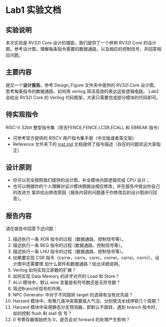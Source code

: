 # Lab1 实验文档

## 实验说明 
本次实验是 RV32I Core 设计的铺垫。我们提供了一个样例 RV32I Core 的设计图，参考设计图，理解每条指令需要的数据通路，以及相应的控制信号，并回答相应问题。

## 主要内容
提交一个**设计报告**。参考 Design_Figure 文件夹中提供的 RV32I Core 设计图，思考每条指令的数据通路，如何用 verilog 简洁高效的表达这些逻辑电路。 
Lab2 会给出 RV32I Core 的 Verilog 代码框架，大家只需要完成部分模块的代码即可。

## 待实现指令
RISC-V 32bit 整型指令集（除去FENCE,FENCE.I,CSR,ECALL 和 EBREAK 指令） 
* 可参考官方提供的 RISCV 用户指令集手册（中文版或者英文版）
* Reference 文件夹下的 [inst.md](https://git.ustc.edu.cn/Ithaqua/ustc_ca2021_lab/-/blob/master/References/insts.md) 文档提供了指令描述（存在的问题欢迎大家指正）

## 设计原则 
* 你可以完全按照我们提供的设计图，补全模块内部逻辑完成 CPU 设计； 
* 也可以根据你的个人理解对设计模块图做出相应修改，并在报告中提出你自己的改进方 案并给出修改原因（报告内容的问题基于你修改后的设计图进行回答）。

## 报告内容
请在报告中回答下述问题： 
1. 描述执行一条 XOR 指令的过程（数据通路、控制信号等）。 
2. 描述执行一条 BEQ 指令的过程·（数据通路、控制信号等）。 
3. 描述执行一条 LHU 指令的过程（数据通路、控制信号等）。 
4. 如果要实现 CSR 指令（csrrw，csrrs，csrrc，csrrwi，csrrsi，csrrci），设计图中还需要增 加什么部件和数据通路？给出详细说明。 
5. Verilog 如何实现立即数的扩展？ 
6. 如何实现 Data Memory 的非字对齐的 Load 和 Store？ 
7. ALU 模块中，默认 wire 变量是有符号数还是无符号数？ 
8. 简述BranchE信号的作用。 
9. NPC Generator 中对于不同跳转 target 的选择有没有优先级？ 
10. Harzard 模块中，有哪几类冲突需要插入气泡，分别使流水线停顿几个周期？ 
11. Harzard 模块中采用静态分支预测器，即默认不跳转，遇到 branch 指令时，如何控制 flush 和 stall 信 号？ 
12. 0 号寄存器值始终为 0，是否会对 forward 的处理产生影响？
